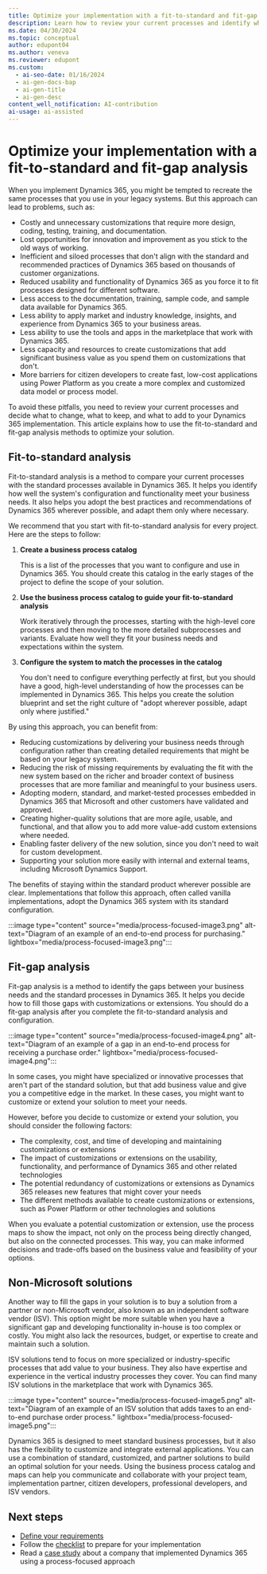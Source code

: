 ```yaml
---
title: Optimize your implementation with a fit-to-standard and fit-gap analysis
description: Learn how to review your current processes and identify what to change, keep, or add to make the most of your Dynamics 365 implementation.
ms.date: 04/30/2024
ms.topic: conceptual
author: edupont04
ms.author: veneva
ms.reviewer: edupont
ms.custom:
  - ai-seo-date: 01/16/2024
  - ai-gen-docs-bap
  - ai-gen-title
  - ai-gen-desc
content_well_notification: AI-contribution
ai-usage: ai-assisted
---
```


# Optimize your implementation with a fit-to-standard and fit-gap analysis

When you implement Dynamics 365, you might be tempted to recreate the same processes that you use in your legacy systems. But this approach can lead to problems, such as:

- Costly and unnecessary customizations that require more design, coding, testing, training, and documentation.
- Lost opportunities for innovation and improvement as you stick to the old ways of working.
- Inefficient and siloed processes that don't align with the standard and recommended practices of Dynamics 365 based on thousands of customer organizations.
- Reduced usability and functionality of Dynamics 365 as you force it to fit processes designed for different software.
- Less access to the documentation, training, sample code, and sample data available for Dynamics 365.
- Less ability to apply market and industry knowledge, insights, and experience from Dynamics 365 to your business areas.
- Less ability to use the tools and apps in the marketplace that work with Dynamics 365.
- Less capacity and resources to create customizations that add significant business value as you spend them on customizations that don't.
- More barriers for citizen developers to create fast, low-cost applications using Power Platform as you create a more complex and customized data model or process model.

To avoid these pitfalls, you need to review your current processes and decide what to change, what to keep, and what to add to your Dynamics 365 implementation. This article explains how to use the fit-to-standard and fit-gap analysis methods to optimize your solution.

## Fit-to-standard analysis

Fit-to-standard analysis is a method to compare your current processes with the standard processes available in Dynamics 365. It helps you identify how well the system's configuration and functionality meet your business needs. It also helps you adopt the best practices and recommendations of Dynamics 365 wherever possible, and adapt them only where necessary.

We recommend that you start with fit-to-standard analysis for every project. Here are the steps to follow:

1. **Create a business process catalog**
    
    This is a list of the processes that you want to configure and use in Dynamics 365. You should create this catalog in the early stages of the project to define the scope of your solution.

2. **Use the business process catalog to guide your fit-to-standard analysis**
    
    Work iteratively through the processes, starting with the high-level core processes and then moving to the more detailed subprocesses and variants. Evaluate how well they fit your business needs and expectations within the system.

3. **Configure the system to match the processes in the catalog**
    
    You don't need to configure everything perfectly at first, but you should have a good, high-level understanding of how the processes can be implemented in Dynamics 365. This helps you create the solution blueprint and set the right culture of "adopt wherever possible, adapt only where justified."

By using this approach, you can benefit from:

- Reducing customizations by delivering your business needs through configuration rather than creating detailed requirements that might be based on your legacy system.
- Reducing the risk of missing requirements by evaluating the fit with the new system based on the richer and broader context of business processes that are more familiar and meaningful to your business users.
- Adopting modern, standard, and market-tested processes embedded in Dynamics 365 that Microsoft and other customers have validated and approved.
- Creating higher-quality solutions that are more agile, usable, and functional, and that allow you to add more value-add custom extensions where needed.
- Enabling faster delivery of the new solution, since you don't need to wait for custom development.
- Supporting your solution more easily with internal and external teams, including Microsoft Dynamics Support.

The benefits of staying within the standard product wherever possible are clear. Implementations that follow this approach, often called vanilla implementations, adopt the Dynamics 365 system with its standard configuration.

:::image type="content" source="media/process-focused-image3.png" alt-text="Diagram of an example of an end-to-end process for purchasing." lightbox="media/process-focused-image3.png":::

## Fit-gap analysis

Fit-gap analysis is a method to identify the gaps between your business needs and the standard processes in Dynamics 365. It helps you decide how to fill those gaps with customizations or extensions. You should do a fit-gap analysis after you complete the fit-to-standard analysis and configuration.

:::image type="content" source="media/process-focused-image4.png" alt-text="Diagram of an example of a gap in an end-to-end process for receiving a purchase order." lightbox="media/process-focused-image4.png":::

In some cases, you might have specialized or innovative processes that aren't part of the standard solution, but that add business value and give you a competitive edge in the market. In these cases, you might want to customize or extend your solution to meet your needs.

However, before you decide to customize or extend your solution, you should consider the following factors:

- The complexity, cost, and time of developing and maintaining customizations or extensions
- The impact of customizations or extensions on the usability, functionality, and performance of Dynamics 365 and other related technologies
- The potential redundancy of customizations or extensions as Dynamics 365 releases new features that might cover your needs
- The different methods available to create customizations or extensions, such as Power Platform or other technologies and solutions

When you evaluate a potential customization or extension, use the process maps to show the impact, not only on the process being directly changed, but also on the connected processes. This way, you can make informed decisions and trade-offs based on the business value and feasibility of your options.

## Non-Microsoft solutions

Another way to fill the gaps in your solution is to buy a solution from a partner or non-Microsoft vendor, also known as an independent software vendor (ISV). This option might be more suitable when you have a significant gap and developing functionality in-house is too complex or costly. You might also lack the resources, budget, or expertise to create and maintain such a solution.

ISV solutions tend to focus on more specialized or industry-specific processes that add value to your business. They also have expertise and experience in the vertical industry processes they cover. You can find many ISV solutions in the marketplace that work with Dynamics 365.

:::image type="content" source="media/process-focused-image5.png" alt-text="Diagram of an example of an ISV solution that adds taxes to an end-to-end purchase order process." lightbox="media/process-focused-image5.png":::

Dynamics 365 is designed to meet standard business processes, but it also has the flexibility to customize and integrate external applications. You can use a combination of standard, customized, and partner solutions to build an optimal solution for your needs. Using the business process catalog and maps can help you communicate and collaborate with your project team, implementation partner, citizen developers, professional developers, and ISV vendors.

## Next steps

- [Define your requirements](process-focused-solution-define-requirements.md)
- Follow the [checklist](process-focused-solution-checklist.md) to prepare for your implementation
- Read a [case study](process-focused-solution-case-study-journey.md) about a company that implemented Dynamics 365 using a process-focused approach

